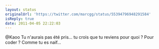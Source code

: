 ```yaml
---
layout: status
originalUrl: 'https://twitter.com/marcgg/status/55394796948291584'
isReply: true
date: 2011-04-05 22:22:03
---
```


@Kaoo Tu n'aurais pas été pris... tu crois que tu reviens pour quoi ? Pour coder ? Comme tu es naif...
